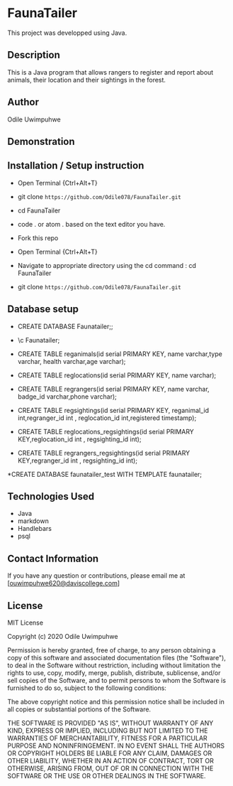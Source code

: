 # FaunaTailer

This project was developped using Java.

## Description

This is a Java program that  allows rangers to register and report about animals, their location and their sightings in the forest.
## Author
 Odile Uwimpuhwe

## Demonstration


## Installation / Setup instruction
* Open Terminal {Ctrl+Alt+T}

* git clone  ```https://github.com/Odile078/FaunaTailer.git```

* cd FaunaTailer

* code . or atom . based on the text editor you have.
* Fork this repo
* Open Terminal {Ctrl+Alt+T}
* Navigate to appropriate directory using the cd command : cd FaunaTailer
* git clone ```https://github.com/Odile078/FaunaTailer.git```

## Database setup

* CREATE DATABASE Faunatailer;;

* \c Faunatailer;

* CREATE TABLE reganimals(id serial PRIMARY KEY, name varchar,type varchar, health varchar,age varchar);
                
* CREATE TABLE reglocations(id serial PRIMARY KEY, name varchar);

* CREATE TABLE regrangers(id serial PRIMARY KEY, name varchar, badge_id varchar,phone varchar);

* CREATE TABLE regsightings(id serial PRIMARY KEY, reganimal_id int,regranger_id int , reglocation_id int,registered timestamp);

* CREATE TABLE reglocations_regsightings(id serial PRIMARY KEY,reglocation_id int , regsighting_id int);

*  CREATE TABLE regrangers_regsightings(id serial PRIMARY KEY,regranger_id int , regsighting_id int);

*CREATE DATABASE faunatailer_test WITH TEMPLATE faunatailer;


## Technologies Used

* Java
* markdown
* Handlebars
* psql


## Contact Information 

If you have any question or contributions, please email me at [ouwimpuhwe620@daviscollege.com]

## License

MIT License

Copyright (c) 2020 Odile Uwimpuhwe

Permission is hereby granted, free of charge, to any person obtaining a copy
of this software and associated documentation files (the "Software"), to deal
in the Software without restriction, including without limitation the rights
to use, copy, modify, merge, publish, distribute, sublicense, and/or sell
copies of the Software, and to permit persons to whom the Software is
furnished to do so, subject to the following conditions:

The above copyright notice and this permission notice shall be included in all
copies or substantial portions of the Software.

THE SOFTWARE IS PROVIDED "AS IS", WITHOUT WARRANTY OF ANY KIND, EXPRESS OR
IMPLIED, INCLUDING BUT NOT LIMITED TO THE WARRANTIES OF MERCHANTABILITY,
FITNESS FOR A PARTICULAR PURPOSE AND NONINFRINGEMENT. IN NO EVENT SHALL THE
AUTHORS OR COPYRIGHT HOLDERS BE LIABLE FOR ANY CLAIM, DAMAGES OR OTHER
LIABILITY, WHETHER IN AN ACTION OF CONTRACT, TORT OR OTHERWISE, ARISING FROM,
OUT OF OR IN CONNECTION WITH THE SOFTWARE OR THE USE OR OTHER DEALINGS IN THE
SOFTWARE.